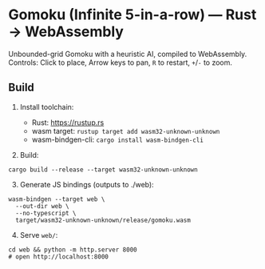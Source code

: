 # Gomoku (Infinite 5-in-a-row) — Rust → WebAssembly

Unbounded-grid Gomoku with a heuristic AI, compiled to WebAssembly.
Controls: Click to place, Arrow keys to pan, `R` to restart, `+`/`-` to zoom.

## Build
1) Install toolchain:
   - Rust: https://rustup.rs
   - wasm target: `rustup target add wasm32-unknown-unknown`
   - wasm-bindgen-cli: `cargo install wasm-bindgen-cli`

2) Build:
```
cargo build --release --target wasm32-unknown-unknown
```

3) Generate JS bindings (outputs to ./web):
```
wasm-bindgen --target web \
  --out-dir web \
  --no-typescript \
  target/wasm32-unknown-unknown/release/gomoku.wasm
```

4) Serve `web/`:
```
cd web && python -m http.server 8000
# open http://localhost:8000
```